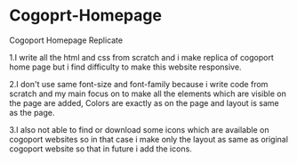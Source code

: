 # Cogoprt-Homepage
Cogoport Homepage Replicate

1.I write all the html and css from scratch and i make replica of cogoport home page but i find difficulty to make this website responsive.

2.I don't use same font-size and font-family because i write code from scratch and my main focus on to make all the elements which are visible on the page are added, Colors are exactly as on the page and layout is same as the page.

3.I also not able to find or download some icons which are available on cogoport websites
so in that case i make only the layout as same as original cogoport website so that in future i add the icons.
